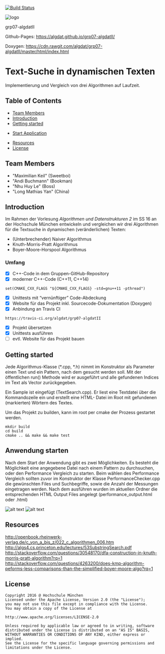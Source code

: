 [![Build Status](https://travis-ci.org/algdat/grp07-algdatII.svg?branch=master)](https://travis-ci.org/algdat/grp07-algdatII)

![logo](https://our.umbraco.org/media/wiki/25126/635092270378752912_Full-Text-Search_128.PNG?bgcolor=fff&height=154&width=281&format=png)

grp07-algdatII

Github-Pages: https://algdat.github.io/grp07-algdatII/

Doxygen: https://cdn.rawgit.com/algdat/grp07-algdatII/master/html/index.html

# Text-Suche in dynamischen Texten

Implementierung und Vergleich von drei Algorithmen auf Laufzeit.

## Table of Contents

* [Team Members](#team-members)
* [Introduction](#intro)
* [Getting started](#getting-started)
+ [Start Application](#start-application)
* [Resources](#resources)
* [License](#license)

## <a name="team-members"></a>Team Members
* "Maximilian Keil" (Sweetboi) 
* "Andi Buchmann" (Bookman)
* "Nhu Huy Le" (Boss)
* "Long Mathias Yan" (China)

## <a name="intro"></a>Introduction
Im Rahmen der Vorlesung _Algorithmen und Datenstrukturen 2_ im SS 16 an der Hochschule München entwickeln
und vergleichen wir drei Algorithmen für die Textsuche in dynamischen (veränderlichen) Texten:

* (Unterbrechender) Naiver Algorithmus
* Knuth-Morris-Pratt Algorithmus
* Boyer-Moore-Horspool Algorithmus

### Umfang
- [x] C++-Code in dem Gruppen-GitHub-Repository
- [x] moderner C++-Code (C++11, C++14)

`set(CMAKE_CXX_FLAGS "${CMAKE_CXX_FLAGS} -std=gnu++11 -pthread")` 
- [x] Unittests mit “vernünftiger” Code-Abdeckung
- [x] Website für das Projekt inkl. Sourcecode-Dokumentation (Doxygen)
- [x] Anbindung an Travis CI

`https://travis-ci.org/algdat/grp07-algdatII`
- [x] Projekt übersetzen
- [x] Unittests ausführen
- [ ] evtl. Website für das Projekt bauen

## <a name="getting-started"></a>Getting started
Jede Algorithmus-Klasse (*.cpp, *.h) nimmt im Konstruktor als Parameter einen Text und ein Pattern, nach dem gesucht
werden soll. Mit der öffentlichen run() Methode wird er ausgeführt und alle gefundenen Indices im Text als Vector<int>
zurückgegeben.

Ein Sample ist eingefügt (TextSearch.cpp). Er liest eine Textdatei über die Kommandozeile ein und erstellt eine HTML-
Datei im Root mit gefundenen (markierten) Wörtern des Textes.

Um das Projekt zu builden, kann im root per cmake der Prozess gestartet werden.

```
mkdir build
cd build
cmake .. && make && make test 
```

## <a name="start-application"></a>Anwendung starten
Nach dem Start der Anwendung gibt es zwei Möglichkeiten. Es besteht die Möglichkeit eine angegebene Datei nach einem Pattern zu durchsuchen, 
oder den Performance Vergleich zu starten. Beim wählen des Performance Vergleich sollten zuvor im Konstruktor der Klasse PerformanceChecker.cpp die gewünschten 
Files und Suchbegriffe, sowie die Anzahl der Messungen eingetragen werden. Nach dem ausführen wurden im aktuellen Ordner die entsprechenden HTML Output Files
angelegt (performance_output.html oder <pattern>.html)

![alt text](https://github.com/algdat/grp07-algdatII/blob/master/PerformanceChecker.jpg "PerformanceChecker HTML Output")
![alt text](https://github.com/algdat/grp07-algdatII/blob/master/Search.JPG "Suche in Text HTML Output")


## <a name="resources"></a>Resources
http://openbook.rheinwerk-verlag.de/c_von_a_bis_z/022_c_algorithmen_006.htm  
http://algs4.cs.princeton.edu/lectures/53SubstringSearch.pdf  
http://stackoverflow.com/questions/30548170/dfa-construction-in-knuth-morris-pratt-algorithm?rq=1  
http://stackoverflow.com/questions/4263200/does-kmp-algorithm-peforms-less-comparisons-than-the-simplified-boyer-moore-algo?rq=1

## <a name="license"></a>License
```
Copyright 2016 @ Hochschule München
Licensed under the Apache License, Version 2.0 (the "License");
you may not use this file except in compliance with the License.
You may obtain a copy of the License at

http://www.apache.org/licenses/LICENSE-2.0

Unless required by applicable law or agreed to in writing, software
distributed under the License is distributed on an "AS IS" BASIS,
WITHOUT WARRANTIES OR CONDITIONS OF ANY KIND, either express or implied.
See the License for the specific language governing permissions and
limitations under the License.
```
